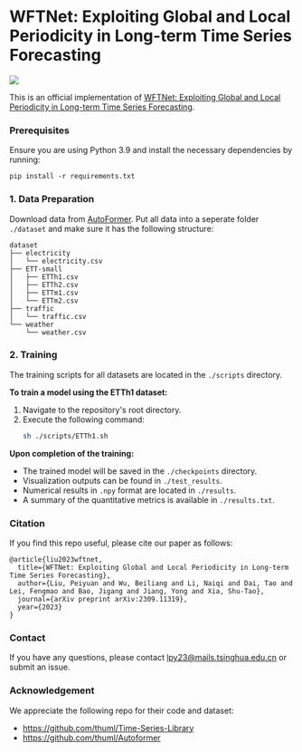 # WFTNet: Exploiting Global and Local Periodicity in Long-term Time Series Forecasting

[![](http://img.shields.io/badge/cs.CV-arXiv%3A2309.11319-B31B1B.svg)](https://arxiv.org/abs/2309.11319v1)

This is an official implementation of [WFTNet: Exploiting Global and Local Periodicity in Long-term Time Series Forecasting](https://arxiv.org/abs/2309.11319v1).

### Prerequisites

Ensure you are using Python 3.9 and install the necessary dependencies by running:
```
pip install -r requirements.txt
```

### 1. Data Preparation
Download data from [AutoFormer](https://drive.google.com/drive/folders/1ZOYpTUa82_jCcxIdTmyr0LXQfvaM9vIy). Put all data into a seperate folder `./dataset` and make sure it has the following structure:
```
dataset
├── electricity
│   └── electricity.csv
├── ETT-small
│   ├── ETTh1.csv
│   ├── ETTh2.csv
│   ├── ETTm1.csv
│   └── ETTm2.csv
├── traffic
│   └── traffic.csv
└── weather
    └── weather.csv
```

<!-- 2. Training. All training scripts are in the folder `./scripts`. If you want to train model for ETTh1 dataset, simply run the following command:
    ```
    sh ./scripts/ETTh1.sh
    ```
    When the training is done, you can find model in `./checkpoints`, visualization result in `./test_results`, npy result in `./results`, quantative result in `./results.txt`. -->


### 2. Training

The training scripts for all datasets are located in the `./scripts` directory. 

**To train a model using the ETTh1 dataset:**
1. Navigate to the repository's root directory.
2. Execute the following command:
    ```bash
    sh ./scripts/ETTh1.sh
    ```

**Upon completion of the training:**
- The trained model will be saved in the `./checkpoints` directory.
- Visualization outputs can be found in `./test_results`.
- Numerical results in `.npy` format are located in `./results`.
- A summary of the quantitative metrics is available in `./results.txt`.


### Citation
If you find this repo useful, please cite our paper as follows:

```
@article{liu2023wftnet,
  title={WFTNet: Exploiting Global and Local Periodicity in Long-term Time Series Forecasting},
  author={Liu, Peiyuan and Wu, Beiliang and Li, Naiqi and Dai, Tao and Lei, Fengmao and Bao, Jigang and Jiang, Yong and Xia, Shu-Tao},
  journal={arXiv preprint arXiv:2309.11319},
  year={2023}
}
```

### Contact
If you have any questions, please contact lpy23@mails.tsinghua.edu.cn or submit an issue.

### Acknowledgement
We appreciate the following repo for their code and dataset:
- https://github.com/thuml/Time-Series-Library
- https://github.com/thuml/Autoformer
